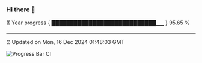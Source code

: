### Hi there 👋

⏳ Year progress { ████████████████████████████▁▁ } 95.65 %

---

⏰ Updated on Mon, 16 Dec 2024 01:48:03 GMT

![Progress Bar CI](https://github.com/liununu/liununu/workflows/Progress%20Bar%20CI/badge.svg)
